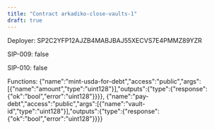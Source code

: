 ```yaml
---
title: "Contract arkadiko-close-vaults-1"
draft: true
---
```

Deployer: SP2C2YFP12AJZB4MABJBAJ55XECVS7E4PMMZ89YZR

SIP-009: false

SIP-010: false

Functions:
{"name":"mint-usda-for-debt","access":"public","args":[{"name":"amount","type":"uint128"}],"outputs":{"type":{"response":{"ok":"bool","error":"uint128"}}}}, {"name":"pay-debt","access":"public","args":[{"name":"vault-id","type":"uint128"}],"outputs":{"type":{"response":{"ok":"bool","error":"uint128"}}}}
